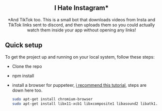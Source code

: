 <!-- Improved compatibility of back to top link: See: https://github.com/pull/73 -->
<a name="readme-top"></a>
<!--
*** Thanks for checking out the Best-README-Template. If you have a suggestion
*** that would make this better, please fork the repo and create a pull request
*** or simply open an issue with the tag "enhancement".
*** Don't forget to give the project a star!
*** Thanks again! Now go create something AMAZING! :D
-->



<!-- PROJECT LOGO AND TITLE -->
<p align="center">

  <h2 align="center">I Hate Instagram*</h2>
  <p align="center">
    *And TikTok too. This is a small bot that downloads videos from Insta and TikTok links sent to discord, and then uploads them so you could actually watch them inside your app without opening any links!
    <br />
</p>

<!-- GETTING STARTED -->
## <a name="start"></a>Quick setup

To get the project up and running on your local system, follow these steps:

* Clone the repo
* npm install
* install a browser for puppeteer, <a href="https://ploi.io/documentation/server/how-to-install-puppeteer-on-ubuntu">i recommend this tutorial</a>, steps are down here too.





  ```bash
  sudo apt-get install chromium-browser 
  sudo apt-get install libx11-xcb1 libxcomposite1 libasound2 libatk1.0-0 libatk-bridge2.0-0 libcairo2 libcups2 libdbus-1-3 libexpat1 libfontconfig1 libgbm1 libgcc1 libglib2.0-0 libgtk-3-0 libnspr4 libpango-1.0-0 libpangocairo-1.0-0 libstdc++6 libx11-6 libx11-xcb1 libxcb1 libxcomposite1 libxcursor1 libxdamage1 libxext6 libxfixes3 libxi6 libxrandr2 libxrender1 libxss1 libxtst6 
